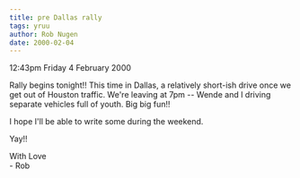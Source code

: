 ```yaml
---
title: pre Dallas rally
tags: yruu
author: Rob Nugen
date: 2000-02-04
---
```


<p class=date>12:43pm Friday 4 February 2000</p>

<p>Rally begins tonight!!  This time in Dallas, a relatively short-ish 
drive once we get out of Houston traffic.  We're leaving at 7pm -- Wende 
and I driving separate vehicles full of youth.  Big big fun!!

<p>I hope I'll be able to write some during the weekend.

<p>Yay!!

<p>With Love
<br>- Rob

